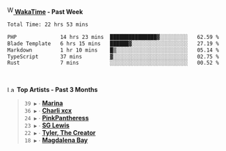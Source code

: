 <img src="https://github.com/dxnter/dxnter/assets/17434202/67b21fa4-d36d-46f9-9dec-f23d976b00ef" alt="WakaTime Logo" width="14" height="18"/><a href="https://wakatime.com/@dxnter" target="_blank"><strong> WakaTime</strong></a><strong> - Past Week</strong>

<!--START_SECTION:waka-->

```txt
Total Time: 22 hrs 53 mins

PHP              14 hrs 23 mins  ███████████████▓░░░░░░░░░   62.59 %
Blade Template   6 hrs 15 mins   ██████▓░░░░░░░░░░░░░░░░░░   27.19 %
Markdown         1 hr 10 mins    █▒░░░░░░░░░░░░░░░░░░░░░░░   05.14 %
TypeScript       37 mins         ▓░░░░░░░░░░░░░░░░░░░░░░░░   02.75 %
Rust             7 mins          ░░░░░░░░░░░░░░░░░░░░░░░░░   00.52 %
```

<!--END_SECTION:waka-->

<br/>

<!--START_LASTFM_ARTISTS:{"period": "3month", "rows": 6}-->
<a href="https://last.fm" target="_blank"><img src="https://user-images.githubusercontent.com/17434202/215290617-e793598d-d7c9-428f-9975-156db1ba89cc.svg" alt="Last.fm Logo" width="18" height="13"/></a> **Top Artists - Past 3 Months**

> `39 ▶️` ∙ **[Marina](https://www.last.fm/music/Marina)**<br/>
> `36 ▶️` ∙ **[Charli xcx](https://www.last.fm/music/Charli+xcx)**<br/>
> `24 ▶️` ∙ **[PinkPantheress](https://www.last.fm/music/PinkPantheress)**<br/>
> `23 ▶️` ∙ **[SG Lewis](https://www.last.fm/music/SG+Lewis)**<br/>
> `22 ▶️` ∙ **[Tyler, The Creator](https://www.last.fm/music/Tyler,+The+Creator)**<br/>
> `18 ▶️` ∙ **[Magdalena Bay](https://www.last.fm/music/Magdalena+Bay)**<br/>
<!--END_LASTFM_ARTISTS-->
